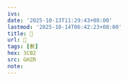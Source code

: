 ```yaml
---
ivs:
date: '2025-10-13T11:29:43+08:00'
lastmod: '2025-10-14T06:42:23+08:00'
title: 󰢰
url: 󰢰
tags: [㲲]
hex: 3CB2
src: GHZR
note:
---
```

